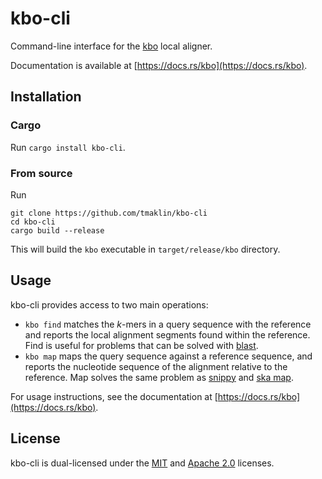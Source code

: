 # kbo-cli
Command-line interface for the [kbo](https://github.com/tmaklin/kbo) local aligner.

Documentation is available at [https://docs.rs/kbo](https://docs.rs/kbo).

## Installation
### Cargo
Run `cargo install kbo-cli`.

### From source
Run
``` text
git clone https://github.com/tmaklin/kbo-cli
cd kbo-cli
cargo build --release
```
This will build the `kbo` executable in `target/release/kbo` directory.

## Usage
kbo-cli provides access to two main operations:

- `kbo find` matches the _k_-mers in a query sequence with the
  reference and reports the local alignment segments found within the
  reference. Find is useful for problems that can be solved with
  [blast](https://blast.ncbi.nlm.nih.gov/Blast.cgi).
- `kbo map` maps the query sequence against a reference
  sequence, and reports the nucleotide sequence of the alignment relative to
  the reference. Map solves the same problem as
  [snippy](https://github.com/tseemann/snippy) and [ska
  map](https://docs.rs/ska/latest/ska/#ska-map).

For usage instructions, see the documentation at [https://docs.rs/kbo](https://docs.rs/kbo).

## License
kbo-cli is dual-licensed under the [MIT](LICENSE-MIT) and [Apache 2.0](LICENSE-APACHE) licenses.
